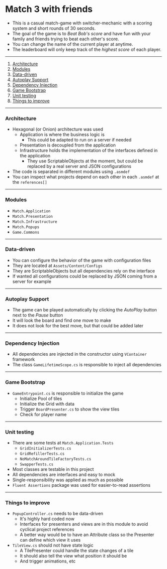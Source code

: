 # Match 3 with friends
- This is a casual match-game with switcher-mechanic with a scoring system and short rounds of 30 seconds.
- The goal of the game is to _Beat Bob's score_ and have fun with your family and friends trying to beat each other's score.
- You can change the name of the current player at anytime.
- The leaderboard will only keep track of the _highest score_ of each player.
---
1. [Architecture](#architecture)
2. [Modules](#modules)
3. [Data-driven](#data-driven)
4. [Autoplay Support](#autoplay-support)
5. [Dependency Injection](#dependency-injection)
6. [Game Bootstrap](#game-bootstrap)
7. [Unit testing](#unit-testing)
8. [Things to improve](#things-to-improve)
---
### Architecture
- Hexagonal (or Onion) architecture was used
  - Application is where the business logic is
    - This could be adapted to run on a server if needed
  - Presentation is decoupled from the application
  - Infrastructure holds the implementation of the interfaces defined in the application
    - They use ScriptableObjects at the moment, but could be replaced by a real server and JSON configurations
- The code is separated in different modules using `.asmdef`
- You can inspect what projects depend on each other in each `.asmdef` at the `references[]`
---
### Modules 
- `Match.Application`
- `Match.Presentation`
- `Match.Infrastructure`
- `Match.Popups`
- `Game.Commons`
---
### Data-driven 
- You can configure the behavior of the game with configuration files
- They are located at `Assets/Content/Configs`
- They are ScriptableObjects but all dependencies rely on the interface
- If wanted all configurations could be replaced by JSON coming from a server for example
---
### Autoplay Support
- The game can be played automatically by clicking the _AutoPlay_ button next to the _Pause_ button
- It will look the board and find one move to make
- It does not look for the best move, but that could be added later
---
### Dependency Injection
- All dependencies are injected in the constructor using `VContainer` framework
- The class `GameLifetimeScope.cs` is responsible to inject all dependencies
---
### Game Bootstrap
- `GameEntrypoint.cs` is responsible to initialize the game
  - Initialize Pool of tiles
  - Initialize the Grid with data
  - Trigger `BoardPresenter.cs` to show the view tiles
  - Check for player name
---
### Unit testing
- There are some tests at `Match.Application.Tests`
  - `GridInitializerTests.cs`
  - `GridRefillerTests.cs`
  - `NoMatchAroundTileFactoryTests.cs`
  - `SwapperTests.cs`
- Most classes are testable in this project
- All dependencies are interfaces and easy to mock
- Single-responsibility was applied as much as possible
- `Fluent Assertions` package was used for easier-to-read assertions
---
### Things to improve
- `PopupController.cs` needs to be data-driven
  - It's highly hard coded now
  - Interfaces for presenters and views are in this module to avoid cyclical project references
  - A better way would be to have an Attribute class so the Presenter can define which view it uses
- `TileView.cs` should not have state logic
  - A TilePresenter could handle the state changes of a tile
  - It should also tell the view what position it should be
  - And trigger animations, etc
